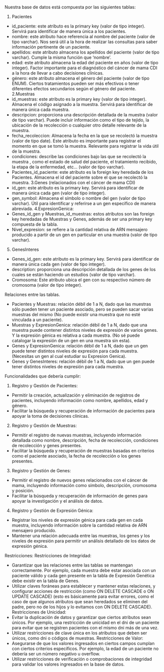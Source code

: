Nuestra base de datos está compuesta por las siguientes tablas:
1. Pacientes
- id_paciente: este atributo es la primary key (valor de tipo integer). Servirá para identificar de manera única a los pacientes.
- nombre: este atributo hace referencia al nombre del paciente (valor de tipo varchar). Nos será útil a la hora de realizar las consultas para saber información pertinente de un paciente.
- apellidos: este atributo almacena los apellidos del paciente (valor de tipo varchar). Cumple la misma función que ‘nombre’.
- edad: este atributo almacena la edad del paciente en años (valor de tipo integer). Factor importante para el diagnóstico del cáncer de mama CDI a la hora de llevar a cabo decisiones clínicas.
- género: este atributo almacena el género del paciente (valor de tipo ENUM). Ciertos tratamientos pueden ser más efectivos o tener diferentes efectos secundarios según el género del paciente.
2.Muestras
- id_muestras: este atributo es la primary key (valor de tipo integer). Almacena el código asignado a la muestra. Servirá para identificar de manera única cada muestra.
- descripcion: proporciona una descripción detallada de la muestra (valor de tipo varchar). Puede incluir información como el tipo de tejido, la ubicación de la recolección o cualquier otro detalle relevante de la muestra. 
- fecha_recoleccion: Almacena la fecha en la que se recolectó la muestra (valor de tipo date). Este atributo es importante para registrar el momento en que se tomó la muestra. Relevante para registrar la vida útil de la muestra.
- condiciones: describe las condiciones bajo las que se recolectó la muestra , como el estado de salud del paciente, el tratamiento recibido, la etapa de la enfermedad, etc... (valor de tipo varchar).
- Pacientes_id_paciente: este atributo es la foreign key heredada de los Pacientes. Almacena el id del paciente sobre el que se recolectó la muestra.
3.Genes (relacionados con el cáncer de mama CDI)
- id_gen: este atributo es la primary key. Servirá para identificar de manera única cada gen (valor de tipo integer).
- gen_symbol: Almacena el símbolo o nombre del gen (valor de tipo varchar). Útil para identificar y referirse a un gen específico de manera abreviada.
4.ExpresionGenica:
- Genes_id_gen y Muestras_id_muestras: estos atributos son las foreign key heredadas de Muestras y Genes, además de ser una primary key compuesta de la tabla.
- Nivel_expresion:  se refiere a la cantidad relativa de ARN mensajero producido a partir de un gen en particular en una muestra (valor de tipo varchar).
5.   GenesInteres
- Genes_id_gen: este atributo es la primary key. Servirá para identificar de manera única cada gen (valor de tipo integer).
- description: proporciona una descripción detallada de los genes de los cuales se están haciendo un estudios (valor de tipo varchar). 
- Cromosoma: Este atributo ubica el gen con su respectivo número de cromosoma  (valor de tipo integer).

Relaciones entre las tablas.
- Pacientes y Muestras: relación débil de 1 a N, dado que las muestras sólo pueden tener un paciente asociado, pero se pueden sacar varias muestras del mismo (No puede existir una muestra que no esté vinculada a un paciente).
- Muestras y ExpresionGenica: relación débil de 1 a N, dado que una muestra puede contener distintos niveles de expresión de varios genes. Y la expresión génica es relativa a cada muestra. (No sé puede catalogar la expresión de un gen en una muestra sin esta).
- Genes y ExpresionGenica: relación débil de 1 a N, dado que un gen puede tener distintos niveles de expresión para cada muestra. (Necesitas un gen al cual estudiar su Expresion Genica).
- Genes y GenesInteres: relación débil de 1 a N, dado que un gen puede tener distintos niveles de expresión para cada muestra.

Funcionalidades que debería cumplir:
1. Registro y Gestión de Pacientes:
- Permitir la creación, actualización y eliminación de registros de pacientes, incluyendo información como nombre, apellidos, edad y género.
- Facilitar la búsqueda y recuperación de información de pacientes para apoyar la toma de decisiones clínicas.
 
2. Registro y Gestión de Muestras:
- Permitir el registro de nuevas muestras, incluyendo información detallada como nombre, descripción, fecha de recolección, condiciones de recolección y genes presentes.
- Facilitar la búsqueda y recuperación de muestras basadas en criterios como el paciente asociado, la fecha de recolección o los genes presentes.
 
3. Registro y Gestión de Genes:
- Permitir el registro de nuevos genes relacionados con el cáncer de mama, incluyendo información como símbolo, descripción, cromosoma y posición.
-  Facilitar la búsqueda y recuperación de información de genes para apoyar la investigación y el análisis de datos.
 
4. Registro y Gestión de Expresión Génica:
- Registrar los niveles de expresión génica para cada gen en cada muestra, incluyendo información sobre la cantidad relativa de ARN mensajero producido.
- Mantener una relación adecuada entre las muestras, los genes y los niveles de expresión para permitir un análisis detallado de los datos de expresión génica.
 
Restricciones:
Restricciones de Integridad:
- Garantizar que las relaciones entre las tablas se mantengan correctamente. Por ejemplo, cada muestra debe estar asociada con un paciente válido y cada gen presente en la tabla de Expresión Genética debe existir en la tabla de Genes.
- Utilizar claves foráneas para establecer y mantener estas relaciones, y configurar acciones de restricción (como ON DELETE CASCADE o ON UPDATE CASCADE) (esto es básicamente para evitar errores, como el caso de que algunos atributos que sean heredados se eliminen del padre, pero no de los hijos y lo evitamos con ON DELETE CASCADE).
Restricciones de Unicidad:
- Evitar la duplicación de datos y garantizar que ciertos atributos sean únicos. Por ejemplo, una restricción de unicidad en el dni de un paciente para evitar que se registren pacientes con el mismo dni más de una vez.
- Utilizar restricciones de clave única en los atributos que deben ser únicos, como dni o códigos de muestras.
Restricciones de Valor:
- Asegurarse de que los valores ingresados en ciertos campos cumplan con ciertos criterios específicos. Por ejemplo, la edad de un paciente no debería ser un número negativo u overflow.
- Utilizar restricciones de verificación o comprobaciones de integridad para validar los valores ingresados en la base de datos.

